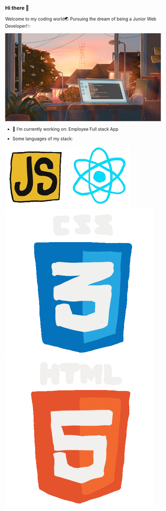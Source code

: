 ### Hi there 👋

Welcome to my coding world🌏 
Pursuing the dream of being a Junior Web Developer!✨

![Landing Image](./gifs/calm.gif)


- 🔭 I’m currently working on: Employee Full stack App

-  Some languages of my stack:

![Javascript](./gifs/js.gif)
![React](./gifs/react.gif)
![CSS](./gifs/css.gif)
![HTML](./gifs/html.gif)


<!--
Here are some ideas to get you started:

- 🔭 I’m currently working on ...
- 🌱 I’m currently learning ...
- 👯 I’m looking to collaborate on ...
- 🤔 I’m looking for help with ...
- 💬 Ask me about ...
- 📫 How to reach me: ...
- 😄 Pronouns: ...
- ⚡ Fun fact: ...
-->
